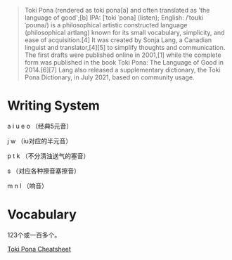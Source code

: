 > Toki Pona (rendered as toki pona[a] and often translated as 'the language of good';[b] IPA: [ˈtoki ˈpona] (listen); English: /ˈtoʊki ˈpoʊnə/) is a philosophical artistic constructed language (philosophical artlang) known for its small vocabulary, simplicity, and ease of acquisition.[4] It was created by Sonja Lang, a Canadian linguist and translator,[4][5] to simplify thoughts and communication. The first drafts were published online in 2001,[1] while the complete form was published in the book Toki Pona: The Language of Good in 2014.[6][7] Lang also released a supplementary dictionary, the Toki Pona Dictionary, in July 2021, based on community usage.

# Writing System

a i u e o （经典5元音）

j w （iu对应的半元音）

p t k （不分清浊送气的塞音）

s （对应各种擦音塞擦音）

m n l （响音）

# Vocabulary

123个或一百多个。

[Toki Pona Cheatsheet](https://jansa-tp.github.io/tpcheatsheet/Toki%20Pona%20Cheat%20Sheet%20v2.pdf)
